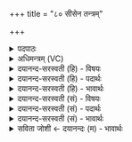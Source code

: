 +++
title = "८० सीसेन तन्त्रम्"

+++
<details><summary>पदपाठः</summary>

सीसे॑न। तन्त्र॑म्। मन॑सा। म॒नी॒षिणः॑। ऊ॒र्णा॒सू॒त्रेणेत्यू॑र्णाऽसू॒त्रेण॑। क॒वयः॑। व॒य॒न्ति॒। अ॒श्विना॑। य॒ज्ञम्। स॒वि॒ता। सर॑स्वती। इन्द्र॑स्य। रू॒पम्। वरु॑णः। भि॒ष॒ज्यन्। ८०।
</details>

<details><summary>अधिमन्त्रम् (VC)</summary>

- सविता देवता
- शङ्ख ऋषिः
- भुरिक्त्रिष्टुप्
- धैवतः
</details>

<details><summary>दयानन्द-सरस्वती (हि) - विषयः</summary>

विद्वानों के तुल्य अन्यों को भी आचरण करना चाहिये, इस विषय को अगले मन्त्र में कहा है ॥
</details>

<details><summary>दयानन्द-सरस्वती (हि) - पदार्थः</summary>

पदार्थान्वयभाषाः -  हे मनुष्यो ! जैसे (कवयः) विद्वान् (मनीषिणः) बुद्धिमान् लोग (सीसेन) सीसे के पात्र के समान कोमल (ऊर्णासूत्रेण) ऊन के सूत्र से कम्बल के तुल्य प्रयोजनसाधक (मनसा) अन्तःकरण से (तन्त्रम्) कुटुम्ब के धारण के समान यन्त्रकलाओं को (वयन्ति) रचते हैं, जैसे (सविता) अनेक विद्या-व्यवहारों में प्रेरणा करनेहारा पुरुष और (सरस्वती) उत्तम विद्यायुक्त स्त्री तथा (अश्विना) विद्याओं में व्याप्त पढ़ाने और उपदेश करनेहारे दो पुरुष (यज्ञम्) संगति=मेल करने योग्य व्यवहार को करते हैं, जैसे (भिषज्यन्) चिकित्सा की इच्छा करता हुआ (वरुणः) श्रेष्ठ पुरुष (इन्द्रस्य) परम ऐश्वर्य के (रूपम्) स्वरूप का विधान करता है, वैसे तुम भी किया करो ॥८० ॥
</details>

<details><summary>दयानन्द-सरस्वती (हि) - भावार्थः</summary>

भावार्थभाषाः -  इस मन्त्र में वाचकलुप्तोपमालङ्कार है। जैसे विद्वान् लोग अनेक धातु और साधन विशेषों से वस्त्रादि को बना के अपने कुटुम्ब का पालन करते हैं तथा पदार्थों के मेलरूप यज्ञ को कर पथ्य ओषधिरूप पदार्थों को देके रोगों से छुड़ाते और शिल्प-क्रियाओं से प्रयोजनों को सिद्ध करते हैं, वैसे अन्य लोग भी किया करें ॥८० ॥
</details>

<details><summary>दयानन्द-सरस्वती (सं) - विषयः</summary>

विद्वद्वदन्यैराचरणीयमित्याह ॥
</details>

<details><summary>दयानन्द-सरस्वती (सं) - पदार्थः</summary>

पदार्थान्वयभाषाः -  हे मनुष्याः ! यथा कवयो मनीषिणः सीसेनोर्णासूत्रेण मनसा तन्त्रं वयन्ति, यथा सविता सरस्वत्यश्विना च यज्ञं कुरुतो यथा भिषज्यन् वरुण इन्द्रस्य रूपं विदधाति, तथा यूयमप्याचरत ॥८० ॥
</details>

<details><summary>दयानन्द-सरस्वती (सं) - भावार्थः</summary>

भावार्थभाषाः -  अत्र वाचकलुप्तोपमालङ्कारः। यथा विद्वांसोऽनेकैर्धातुभिः साधनविशेषैर्वस्त्रादीनि निर्माय कुटुम्बं पालयन्ति, यज्ञं च कृत्वौषधानि च दत्त्वाऽरोगयन्ति, शिल्पक्रियाभिः प्रयोजनानि साध्नुवन्ति, तथाऽन्यैरप्यनुष्ठेयम् ॥८० ॥
</details>

<details><summary>सविता जोशी ← दयानन्दः (म) - भावार्थः</summary>

भावार्थभाषाः -  या मंत्रात वाचकलुप्तोपमालंकार आहे. जसे विद्वान लोक अनेक धातू व अनेक साधनांनी वस्रे तयार करून आपल्या कुटुंबाचे पालन करतात, पदार्थांचा मेळ करून औषध देऊन रोगांपासून सुटका करतात आणि शिल्प क्रियांच्या प्रयोजनांना सिद्ध करतात. त्याप्रमाणेच इतरांनीही करावे.
</details>